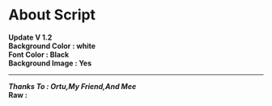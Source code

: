 # About Script<br>
<b>Update V 1.2</b><br>
<b>Background Color : white</b><br>
<b>Font Color : Black</b><br>
<b>Background Image : Yes</b><br>
<hr />
<b><i>Thanks To : Ortu,My Friend,And Mee</i></b><br>
<b>Raw : 
